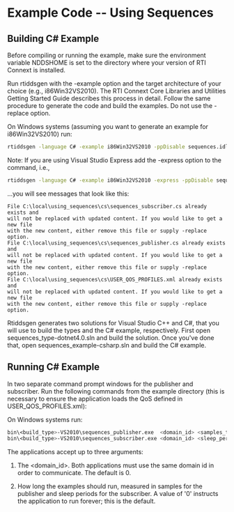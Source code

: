 # Example Code -- Using Sequences

## Building C# Example

Before compiling or running the example, make sure the environment variable
NDDSHOME is set to the directory where your version of RTI Connext is installed.

Run rtiddsgen with the -example option and the target architecture of your
choice (e.g., i86Win32VS2010). The RTI Connext Core Libraries and Utilities
Getting Started Guide describes this process in detail. Follow the same
procedure to generate the code and build the examples. Do not use the -replace
option.

On Windows systems (assuming you want to generate an example for
i86Win32VS2010) run:

```sh
rtiddsgen -language C# -example i86Win32VS2010 -ppDisable sequences.idl
```

Note: If you are using Visual Studio Express add the -express option to the
command, i.e.,

```sh
rtiddsgen -language C# -example i86Win32VS2010 -express -ppDisable sequences.idl
```

...you will see messages that look like this:

```
File C:\local\using_sequences\cs\sequences_subscriber.cs already exists and
will not be replaced with updated content. If you would like to get a new file
with the new content, either remove this file or supply -replace option.
File C:\local\using_sequences\cs\sequences_publisher.cs already exists and
will not be replaced with updated content. If you would like to get a new file
with the new content, either remove this file or supply -replace option.
File C:\local\using_sequences\cs\USER_QOS_PROFILES.xml already exists and
will not be replaced with updated content. If you would like to get a new file
with the new content, either remove this file or supply -replace option.
```

Rtiddsgen generates two solutions for Visual Studio C++ and C#, that you will
use to build the types and the C# example, respectively. First open
sequences_type-dotnet4.0.sln and build the solution. Once you've done that, open
sequences_example-csharp.sln and build the C# example.

## Running C# Example

In two separate command prompt windows for the publisher and subscriber. Run
the following commands from the example directory (this is necessary to ensure
the application loads the QoS defined in USER_QOS_PROFILES.xml):

On Windows systems run:

```sh
bin\<build_type>-VS2010\sequences_publisher.exe  <domain_id> <samples_to_send>
bin\<build_type>-VS2010\sequences_subscriber.exe <domain_id> <sleep_periods>
```

The applications accept up to three arguments:

1.  The <domain_id>. Both applications must use the same domain id in order
    to communicate. The default is 0.

2.  How long the examples should run, measured in samples for the publisher
    and sleep periods for the subscriber. A value of '0' instructs the
    application to run forever; this is the default.
